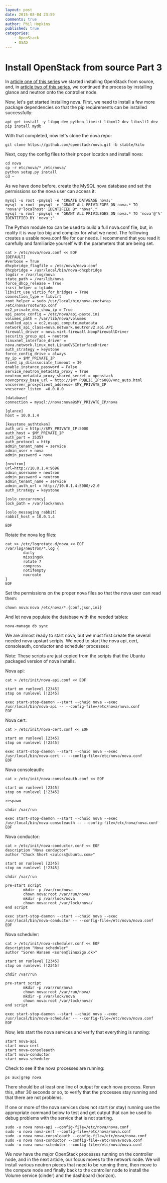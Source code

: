 ```yaml
---
layout: post
date: 2015-08-04 23:59
comments: true
author: Phil Hopkins
published: true
categories:
    - OpenStack
    - OSAD
---
```


Install OpenStack from source Part 3
====================================

In  [article one of this series](https://developer.rackspace.com/blog/install-openstack-from-source/) we started installing OpenStack from source, and, in [article two of this series](https://developer.rackspace.com/blog/install-openstack-from-source2/), we continued the process by installing glance and neutron onto the controller node.

<!-- more -->

Now, let's get started installing nova. First, we need to install a few more package dependencies so that the pip requirements can be installed successfully:

    apt-get install -y libpq-dev python-libvirt libxml2-dev libxslt1-dev
    pip install mydb

With that completed, now let's clone the nova repo:

    git clone https://github.com/openstack/nova.git -b stable/kilo

Next, copy the config files to their proper location and install nova:

    cd nova
    cp -r etc/nova/* /etc/nova/
    python setup.py install
    cd ~

As we have done before, create the MySQL nova database and set the permissions so the nova user can access it:

    mysql -u root -pmysql -e 'CREATE DATABASE nova;'
    mysql -u root -pmysql -e "GRANT ALL PRIVILEGES ON nova.* TO 'nova'@'localhost' IDENTIFIED BY 'nova';"
    mysql -u root -pmysql -e "GRANT ALL PRIVILEGES ON nova.* TO 'nova'@'%' IDENTIFIED BY 'nova';"

The Python module tox can be used to build a full nova.conf file, but, in reality it is way too big and complex for what we need. The folllowing creates a usable nova.conf file for our needs. I recommend that you read it carefully and familiarize yourself with the parameters that are being set.

    cat > /etc/nova/nova.conf << EOF
    [DEFAULT]
    #verbose = True
    dhcpbridge_flagfile = /etc/nova/nova.conf
    dhcpbridge = /usr/local/bin/nova-dhcpbridge
    logdir = /var/log/nova
    state_path = /var/lib/nova
    force_dhcp_release = True
    iscsi_helper = tgtadm
    libvirt_use_virtio_for_bridges = True
    connection_type = libvirt
    root_helper = sudo /usr/local/bin/nova-rootwrap /etc/nova/rootwrap.conf
    ec2_private_dns_show_ip = True
    api_paste_config = /etc/nova/api-paste.ini
    volumes_path = /var/lib/nova/volumes
    enabled_apis = ec2,osapi_compute,metadata
    network_api_class=nova.network.neutronv2.api.API
    firewall_driver = nova.virt.firewall.NoopFirewallDriver
    security_group_api = neutron
    linuxnet_interface_driver = nova.network.linux_net.LinuxOVSInterfaceDriver
    auth_strategy = keystone
    force_config_drive = always
    my_ip = $MY_PRIVATE_IP
    fixed_ip_disassociate_timeout = 30
    enable_instance_password = False
    service_neutron_metadata_proxy = True
    neutron_metadata_proxy_shared_secret = openstack
    novncproxy_base_url = http://$MY_PUBLIC_IP:6080/vnc_auto.html
    vncserver_proxyclient_address= $MY_PRIVATE_IP
    vncserver_listen  =0.0.0.0
    
    [database]
    connection = mysql://nova:nova@$MY_PRIVATE_IP/nova
    
    [glance]
    host = 10.0.1.4
    
    [keystone_authtoken]
    auth_uri = http://$MY_PRIVATE_IP:5000
    auth_host = $MY_PRIVATE_IP
    auth_port = 35357
    auth_protocol = http
    admin_tenant_name = service
    admin_user = nova
    admin_password = nova
    
    [neutron]
    url=http://10.0.1.4:9696
    admin_username = neutron
    admin_password = neutron
    admin_tenant_name = service
    admin_auth_url = http://10.0.1.4:5000/v2.0
    auth_strategy = keystone
    
    [oslo_concurrency]
    lock_path = /var/lock/nova
    
    [oslo_messaging_rabbit]
    rabbit_host = 10.0.1.4
    
    EOF

Rotate the nova log files:

    cat >> /etc/logrotate.d/nova << EOF
    /var/log/neutron/*.log {
            daily
            missingok
            rotate 7
            compress
            notifempty
            nocreate
    }
    EOF

Set the permissions on the proper nova files so that the nova user can read them:

    chown nova:nova /etc/nova/*.{conf,json,ini}

And let nova populate the database with the needed tables:

    nova-manage db sync

We are almost ready to start nova, but we must first create the several needed nova upstart scripts. We need to start the nova api, cert, consoleauth, conductor and scheduler processes:

Note: These scripts are just copied from the scripts that the Ubuntu packaged version of nova installs.

Nova api:

    cat > /etc/init/nova-api.conf << EOF
    
    start on runlevel [2345]
    stop on runlevel [!2345]
    
    exec start-stop-daemon --start --chuid nova --exec /usr/local/bin/nova-api -- --config-file=/etc/nova/nova.conf
    EOF

Nova cert:

    cat > /etc/init/nova-cert.conf << EOF
    
    start on runlevel [2345]
    stop on runlevel [!2345]
    
    exec start-stop-daemon --start --chuid nova --exec /usr/local/bin/nova-cert -- --config-file=/etc/nova/nova.conf
    EOF

Nova consoleauth:

    cat > /etc/init/nova-consoleauth.conf << EOF
    
    start on runlevel [2345]
    stop on runlevel [!2345]
    
    respawn
    
    chdir /var/run
    
    exec start-stop-daemon --start --chuid nova --exec /usr/local/bin/nova-consoleauth -- --config-file=/etc/nova/nova.conf
    EOF

Nova conductor:

    cat > /etc/init/nova-conductor.conf << EOF
    description "Nova conductor"
    author "Chuck Short <zulcss@ubuntu.com>"
    
    start on runlevel [2345]
    stop on runlevel [!2345]
    
    chdir /var/run
    
    pre-start script
            mkdir -p /var/run/nova
            chown nova:root /var/run/nova/
            mkdir -p /var/lock/nova
            chown nova:root /var/lock/nova/
    end script
    
    exec start-stop-daemon --start --chuid nova --exec /usr/local/bin/nova-conductor -- --config-file=/etc/nova/nova.conf
    EOF

Nova scheduler:

    cat > /etc/init/nova-scheduler.conf << EOF
    description "Nova scheduler"
    author "Soren Hansen <soren@linux2go.dk>"
    
    start on runlevel [2345]
    stop on runlevel [!2345]
    
    chdir /var/run
    
    pre-start script
            mkdir -p /var/run/nova
            chown nova:root /var/run/nova/
            mkdir -p /var/lock/nova
            chown nova:root /var/lock/nova/
    end script

    exec start-stop-daemon --start --chuid nova --exec /usr/local/bin/nova-scheduler -- --config-file=/etc/nova/nova.conf
    EOF

Now, lets start the nova services and verify that everything is running:

    start nova-api
    start nova-cert
    start nova-consoleauth
    start nova-conductor
    start nova-scheduler

Check to see if the nova processes are running:

    ps aux|grep nova

There should be at least one line of output for each nova process. Rerun this, after 30 seconds or so, to verify that the processes stay running and that there are not problems.

If one or more of the nova services does not start (or stay) running use the appropriate command below to test and get output that can be used to debug problems with the service that is not starting.

    sudo -u nova nova-api --config-file=/etc/nova/nova.conf
    sudo -u nova nova-cert --config-file=/etc/nova/nova.conf
    sudo -u nova nova-consoleauth --config-file=/etc/nova/nova.conf
    sudo -u nova nova-conductor --config-file=/etc/nova/nova.conf
    sudo -u nova nova-scheduler --config-file=/etc/nova/nova.conf
    
We now have the major OpenStack processes running on the controller node, and in the next article, our focus moves to the network node. We will install various neutron pieces that need to be running there, then move to the compute node and finally back to the controller node to install the Volume service (cinder) and the dashboard (horizon).


